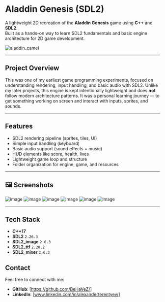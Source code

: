 # Aladdin Genesis (SDL2)

A lightweight 2D recreation of the **Aladdin Genesis** game using **C++** and **SDL2**.  
Built as a hands-on way to learn SDL2 fundamentals and basic engine architecture for 2D game development.

![aladdin_camel](https://github.com/user-attachments/assets/d87b6777-ead5-4616-aa59-280742a1153f)

---

## Project Overview

This was one of my earliest game programming experiments, focused on understanding rendering, input handling, and basic audio with SDL2. Unlike my later projects, this engine is kept intentionally lightweight and does **not** follow modern architecture patterns. It was a personal learning journey — to get something working on screen and interact with inputs, sprites, and sounds.

---

## Features

- SDL2 rendering pipeline (sprites, tiles, UI)
- Simple input handling (keyboard)
- Basic audio support (sound effects + music)
- HUD elements like score, health, lives
- Lightweight game loop and structure
- Folder organization for engine, game, and resources

---

## 🖼️ Screenshots
![image](https://github.com/user-attachments/assets/ab36befa-2988-4284-846f-f67e5ce613c5)
![image](https://github.com/user-attachments/assets/9d0b101a-e02a-436a-99ac-0073f1d6bccb)
![image](https://github.com/user-attachments/assets/c902c342-4214-432d-b431-5d24bbdcd24d)
![image](https://github.com/user-attachments/assets/61fd4b9a-f654-4f5e-9f62-7aa84a6de98d)
![image](https://github.com/user-attachments/assets/70a09108-39cc-49bf-b124-886567cfd463)
![image](https://github.com/user-attachments/assets/9b7c6255-e35a-46ff-a3ab-0441e42c0951)

---

## Tech Stack

- **C++17**
- **SDL2** `2.26.3`
- **SDL2_image** `2.6.3`
- **SDL2_ttf** `2.20.2`
- **SDL2_mixer** `2.6.3`

## Contact

Feel free to connect with me:
- **GitHub**: [https://github.com/BeHaVeZ/]
- **LinkedIn**: [www.linkedin.com/in/alexanderterentyev/]
